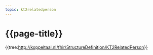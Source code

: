```yaml
---
topic: kt2relatedperson
---
```

# {{page-title}}

{{tree:http://koppeltaal.nl/fhir/StructureDefinition/KT2RelatedPerson}}

